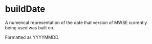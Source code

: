 # buildDate

A numerical representation of the date that version of MWSE currently being used was built on.

Formatted as YYYYMMDD.
